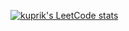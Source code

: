 [![kuprik's LeetCode stats](https://leetcode-stats-six.vercel.app/api?username=kuprik)](https://github.com/KnlnKS/leetcode-stats)